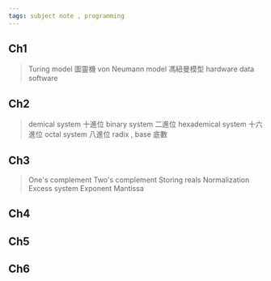 ```yaml
---
tags: subject note , programming 
---
```

## Ch1
> Turing model 圖靈機
> von Neumann model 馮紐曼模型 
> hardware
> data
> software



## Ch2
> demical system 十進位
> binary system 二進位
> hexademical system 十六進位
> octal system 八進位
> radix , base 底數

## Ch3
> One's complement
> Two's complement
> Storing reals
> Normalization
> Excess system
> Exponent
> Mantissa

## Ch4


## Ch5


## Ch6
